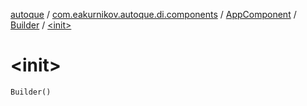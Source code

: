 [autoque](../../../index.md) / [com.eakurnikov.autoque.di.components](../../index.md) / [AppComponent](../index.md) / [Builder](index.md) / [&lt;init&gt;](./-init-.md)

# &lt;init&gt;

`Builder()`
